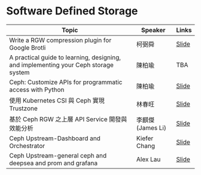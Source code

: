 # Software Defined Storage

| Topic       | Speaker        | Links |
|-------------|----------------|--------------|
| Write a RGW compression plugin for Google Brotli | 柯弼舜 | [Slide](https://drive.google.com/file/d/1G3cXu2djJXTFeYIKlw4paTX9242xR9Tt/view)|
| A practical guide to learning, designing, and implementing your Ceph storage system | 陳柏瑜 | TBA |
| Ceph: Customize APIs for programmatic access with Python | 陳柏瑜 | [Slide](https://drive.google.com/file/d/1ePVer358ylwoLbjcgDvg1Apt-1IL3ZOk/view)|
| 使用 Kubernetes CSI 與 Ceph 實現 Trustzone | 林春旺 | [Slide](https://speakerdeck.com/q60563/shi-yong-kubernetes-csi-yu-ceph-shi-xian-trustzone) |
| 基於 Ceph RGW 之上層 API Service 開發與效能分析 | 李麒傑(James Li) | [Slide](https://speakerdeck.com/cijie/sdn-x-cloud-native-meetup-number-18) |
| Ceph Upstream-Dashboard and Orchestrator | Kiefer Chang | [Slide](https://docs.google.com/presentation/d/1-UWfgiXsZjz50j7lYwNwtdAnFzWAbfMb7IAA8JvKwQs/edit?fbclid=IwAR0CtJy0LSTIWzySpgVr6ofFKjEXIwdHMiT9IXM5w3KT7qL6JLe6qHTzSd4) |
| Ceph Upstream-general ceph and deepsea and prom and grafana | Alex Lau | [Slide](https://docs.google.com/presentation/d/1Mz_SLrLjtp4lX0M9OYaG04m2x0rU4t59V-Souct7DCY/edit?usp=drivesdk) |

